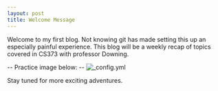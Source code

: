 ```yaml
---
layout: post
title: Welcome Message
---
```


Welcome to my first blog. Not knowing git has made setting this up an especially painful experience. This blog will be a weekly recap of topics covered in CS373 with professor Downing. 

-- Practice image below:
-- ![_config.yml]({{https://cloud.githubusercontent.com/assets/8526305/9564674/825edd10-4e74-11e5-9b4e-e293efbc5f53.jpg}})

Stay tuned for more exciting adventures. 
